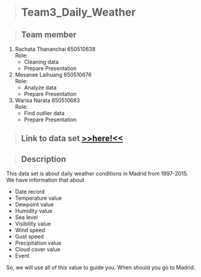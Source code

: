
> # Team3_Daily_Weather  

> ## Team member  
1. Rachata Thananchai 650510638  
   Role:
   + Cleaning data
   + Prepare Presentation
2. Mesanee Laihuang 650510676  
   Role:
   + Analyze data
   + Prepare Presentation
3. Warisa Narata 650510683  
   Role:
   + Find outlier data
   + Prepare Presentation

> ## Link to data set [>>here!<<](https://www.kaggle.com/datasets/mysarahmadbhat/madrid-daily-weather)  

> ## Description

This data set is about daily weather conditions in Madrid from 1997-2015.  
We have information that about
  + Date record
  + Temperature value
  + Dewpoint value
  + Humidity value
  + Sea level
  + Visibility value
  + Wind speed
  + Gust speed
  + Precipitation value
  + Cloud cover value
  + Event  

So, we will use all of this value to guide you. When should you go to Madrid. 
